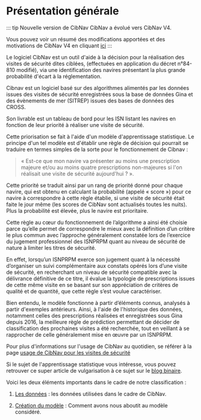 
# Présentation générale
::: tip Nouvelle version de CibNav
CibNav a évolué vers CibNav V4. 

Vous pouvez voir un résumé des modifications apportées et des motivations de CibNav V4 en cliquant [ici](./evolution_cibnav_v2.md#)
:::

Le logiciel CibNav est un outil d'aide à la décision pour la réalisation des visites de sécurité dites ciblées, 
(effectuées en application du décret n°84-810 modifié), via une identification des navires présentant la plus grande probabilité d'écart à la réglementation.

Cibnav est un logiciel basé sur des algorithmes alimentés par les données issues des visites de sécurité enregistrées sous la base de données Gina 
et des évènements de mer (SITREP) issues des bases de données des CROSS.

Son livrable est un tableau de bord pour les ISN listant les navires en fonction de leur priorité à réaliser une visite de sécurité.

Cette priorisation se fait à l'aide d'un modèle d'apprentissage statistique. 
Le principe d'un tel modèle est d'établir une règle de décision qui pourrait se traduire en termes simples de la sorte pour le fonctionnement de Cibnav :

> « Est-ce que mon navire va présenter au moins une prescription majeure et/ou au moins quatre prescriptions non-majeures si l'on réalisait une visite de sécurité aujourd'hui ? ».

Cette priorité se traduit ainsi par un rang de priorité donné pour chaque navire, qui est obtenu en calculant la probabilité (appelé « score »)
 pour ce navire à correspondre à cette règle établie, si une visite de sécurité était faite le jour même (les scores de CibNav sont actualisés toutes les nuits). 
 Plus la probabilité est élevée, plus le navire est prioritaire.
 
Cette règle au cœur du fonctionnement de l’algorithme a ainsi été choisie parce qu’elle permet de correspondre
 le mieux avec la définition d’un critère le plus commun avec l’approche généralement constatée lors de l’exercice 
 du jugement professionnel des ISNPRPM quant au niveau de sécurité de nature à limiter les titres de sécurité.
 
En effet, lorsqu’un ISNPRPM exerce son jugement quant à la nécessité d’organiser un suivi complémentaire aux constats
 opérés lors d’une visite de sécurité, en recherchant un niveau de sécurité compatible avec la délivrance définitive de ce titre, 
 il évalue la typologie de prescriptions issues de cette même visite en se basant sur son appréciation de critères de qualité et de quantité, 
 que cette règle s’est voulue caractériser.
 
Bien entendu, le modèle fonctionne à partir d’éléments connus, analysés à partir d'exemples antérieurs.
 Ainsi, à l'aide de l'historique des données, notamment celles des prescriptions réalisées et enregistrées sous Gina depuis 2016, 
 la meilleure règle de prédiction permettant de décider de  classification des prochaines visites a été recherchée, 
 tout en veillant à se rapprocher de celle généralement mise en œuvre par un ISNPRPM.

Pour plus d'informations sur l'usage de CibNav au quotidien, se référer à la page [usage de CibNav pour les visites de sécurité](./usage-cibnav.md)

Si le sujet de l'apprentissage statistique vous intéresse, vous pouvez retrouver ce super article de vulgarisation à ce sujet sur le [blog binaire](https://www.lemonde.fr/blog/binaire/2017/10/20/jouez-avec-les-neurones-de-la-machine/).


Voici les deux éléments importants dans le cadre de notre classification :

1. [Les données](./donnees2.md) : les données utilisées dans le cadre de CibNav.

2. [Création du modèle](./algorithme2.md) : Comment avons nous aboutit au modèle considéré.

